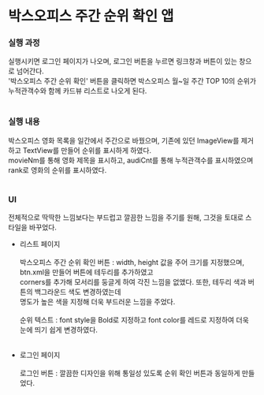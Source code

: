 # 박스오피스 주간 순위 확인 앱

### 실행 과정

실행시키면 로그인 페이지가 나오며, 로그인 버튼을 누르면 링크창과 버튼이 있는 창으로 넘어간다. </br>
'박스오피스 주간 순위 확인' 버튼을 클릭하면 박스오피스 월~일 주간 TOP 10의 순위가 누적관객수와 함께 카드뷰 리스트로 나오게 된다. </br></br>


### 실행 내용

박스오피스 영화 목록을 일간에서 주간으로 바꿨으며, 기존에 있던 ImageView를 제거하고 TextView를 만들어 순위를 표시하게 하였다. </br>
movieNm를 통해 영화 제목을 표시하고, audiCnt를 통해 누적관객수를 표시하였으며 rank로 영화의 순위를 표시하였다. </br></br>


### UI

전체적으로 딱딱한 느낌보다는 부드럽고 깔끔한 느낌을 주기를 원해, 그것을 토대로 스타일을 바꾸었다.

- 리스트 페이지 </br></br>
박스오피스 주간 순위 확인 버튼 :  width, height 값을 주어 크기를 지정했으며, btn.xml을 만들어 버튼에 테두리를 추가하였고</br>
corners를 추가해 모서리를 둥글게 하여 각진 느낌을 없앴다. 또한, 테두리 색과 버튼의 백그라운드 색도 변경하였는데</br>
명도가 높은 색을 지정해 더욱 부드러운 느낌을 주었다. </br></br>
순위 텍스트 : font style을 Bold로 지정하고 font color를 레드로 지정하여 더욱 눈에 띄기 쉽게 변경하였다. </br></br>

- 로그인 페이지 </br></br>
로그인 버튼 : 깔끔한 디자인을 위해 통일성 있도록 순위 확인 버튼과 동일하게 만들었다.
